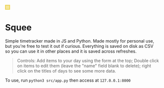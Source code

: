 ![Squee icon](icon.png)
# Squee
Simple timetracker made in JS and Python. Made mostly for personal use, but you're free to test it out if curious. Everything is saved on disk as CSV so you can use it in other places and it is saved across refreshes.

> Controls: Add items to your day using the form at the top; Double click on items to edit them (leave the "name" field blank to delete); right click on the titles of days to see some more data.

To use, run `python3 src/app.py` then access at `127.0.0.1:8000`
